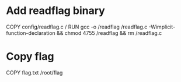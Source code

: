 









# Add readflag binary
COPY config/readflag.c /
RUN gcc -o /readflag /readflag.c -Wimplicit-function-declaration && chmod 4755 /readflag && rm /readflag.c

# Copy flag
COPY flag.txt /root/flag
